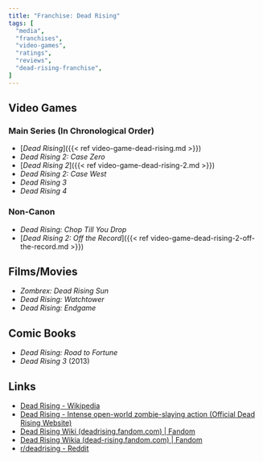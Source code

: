 ```yaml
---
title: "Franchise: Dead Rising"
tags: [
  "media",
  "franchises",
  "video-games",
  "ratings",
  "reviews",
  "dead-rising-franchise",
]
---
```


## Video Games

### Main Series (In Chronological Order)

- [*Dead Rising*]({{< ref video-game-dead-rising.md >}})
- *Dead Rising 2: Case Zero*
- [*Dead Rising 2*]({{< ref video-game-dead-rising-2.md >}})
- *Dead Rising 2: Case West*
- *Dead Rising 3*
- *Dead Rising 4*

### Non-Canon

- *Dead Rising: Chop Till You Drop*
- [*Dead Rising 2: Off the Record*]({{< ref video-game-dead-rising-2-off-the-record.md >}})

## Films/Movies

- *Zombrex: Dead Rising Sun*
- *Dead Rising: Watchtower*
- *Dead Rising: Endgame*

## Comic Books

- *Dead Rising: Road to Fortune*
- *Dead Rising 3* (2013)

## Links

- [Dead Rising - Wikipedia](https://en.wikipedia.org/wiki/Dead_Rising)
- [Dead Rising - Intense open-world zombie-slaying action (Official Dead Rising Website)](https://www.deadrising.com/dead-rising/index.html)
- [Dead Rising Wiki (deadrising.fandom.com) | Fandom](https://deadrising.fandom.com/wiki/Dead_Rising_Wiki)
- [Dead Rising Wikia (dead-rising.fandom.com) | Fandom](https://dead-rising.fandom.com/wiki/Dead_Rising_Wiki)
- [r/deadrising - Reddit](https://www.reddit.com/r/deadrising/)
